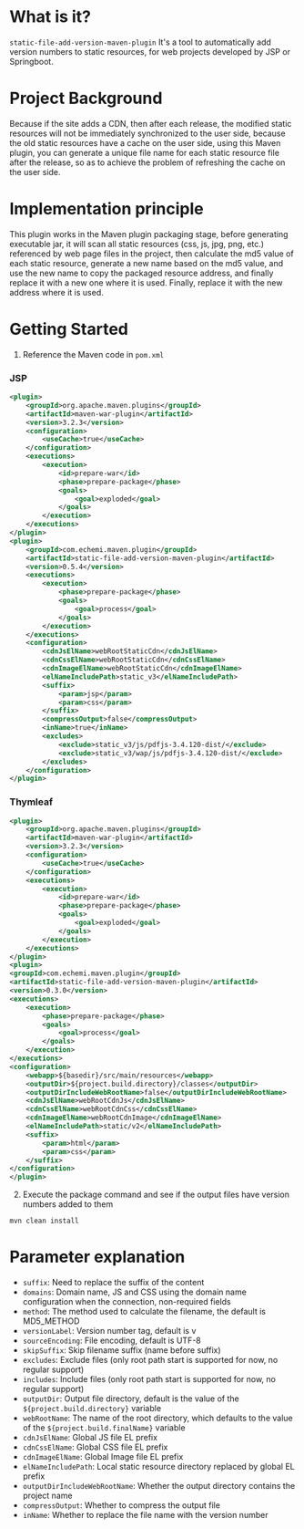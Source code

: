 # What is it?

`static-file-add-version-maven-plugin`
It's a tool to automatically add version numbers to static resources, for web projects developed by JSP or Springboot.

# Project Background

Because if the site adds a CDN, then after each release, the modified static resources will not be immediately synchronized to the user side, because the old static resources have a cache on the user side, using this Maven plugin, you can generate a unique file name for each static resource file after the release, so as to achieve the problem of refreshing the cache on the user side.

# Implementation principle

This plugin works in the Maven plugin packaging stage, before generating executable jar, it will scan all static resources (css, js, jpg, png, etc.) referenced by web page files in the project, then calculate the md5 value of each static resource, generate a new name based on the md5 value, and use the new name to copy the packaged resource address, and finally replace it with a new one where it is used. Finally, replace it with the new address where it is used.

# Getting Started

1. Reference the Maven code in `pom.xml`

### JSP

```xml
<plugin>
    <groupId>org.apache.maven.plugins</groupId>
    <artifactId>maven-war-plugin</artifactId>
    <version>3.2.3</version>
    <configuration>
        <useCache>true</useCache>
    </configuration>
    <executions>
        <execution>
            <id>prepare-war</id>
            <phase>prepare-package</phase>
            <goals>
                <goal>exploded</goal>
            </goals>
        </execution>
    </executions>
</plugin>
<plugin>
    <groupId>com.echemi.maven.plugin</groupId>
    <artifactId>static-file-add-version-maven-plugin</artifactId>
    <version>0.5.4</version>
    <executions>
        <execution>
            <phase>prepare-package</phase>
            <goals>
                <goal>process</goal>
            </goals>
        </execution>
    </executions>
    <configuration>
        <cdnJsElName>webRootStaticCdn</cdnJsElName>
        <cdnCssElName>webRootStaticCdn</cdnCssElName>
        <cdnImageElName>webRootStaticCdn</cdnImageElName>
        <elNameIncludePath>static_v3</elNameIncludePath>
        <suffix>
            <param>jsp</param>
            <param>css</param>
        </suffix>
        <compressOutput>false</compressOutput>
        <inName>true</inName>
        <excludes>
            <exclude>static_v3/js/pdfjs-3.4.120-dist/</exclude>
            <exclude>static_v3/wap/js/pdfjs-3.4.120-dist/</exclude>
        </excludes>
    </configuration>
</plugin>
```

### Thymleaf

```xml
<plugin>
	<groupId>org.apache.maven.plugins</groupId>
	<artifactId>maven-war-plugin</artifactId>
	<version>3.2.3</version>
	<configuration>
		<useCache>true</useCache>
	</configuration>
	<executions>
		<execution>
			<id>prepare-war</id>
			<phase>prepare-package</phase>
			<goals>
				<goal>exploded</goal>
			</goals>
		</execution>
	</executions>
</plugin>
<plugin>
<groupId>com.echemi.maven.plugin</groupId>
<artifactId>static-file-add-version-maven-plugin</artifactId>
<version>0.3.0</version>
<executions>
	<execution>
		<phase>prepare-package</phase>
		<goals>
			<goal>process</goal>
		</goals>
	</execution>
</executions>
<configuration>
	<webapp>${basedir}/src/main/resources</webapp>
	<outputDir>${project.build.directory}/classes</outputDir>
	<outputDirIncludeWebRootName>false</outputDirIncludeWebRootName>
	<cdnJsElName>webRootCdnJs</cdnJsElName>
	<cdnCssElName>webRootCdnCss</cdnCssElName>
	<cdnImageElName>webRootCdnImage</cdnImageElName>
	<elNameIncludePath>static/v2</elNameIncludePath>
	<suffix>
		<param>html</param>
		<param>css</param>
	</suffix>
</configuration>
</plugin>
```

2. Execute the package command and see if the output files have version numbers added to them

```shell
mvn clean install
```

# Parameter explanation

* `suffix`: Need to replace the suffix of the content
* `domains`: Domain name, JS and CSS using the domain name configuration when the connection, non-required fields
* `method`: The method used to calculate the filename, the default is MD5_METHOD
* `versionLabel`: Version number tag, default is v
* `sourceEncoding`: File encoding, default is UTF-8
* `skipSuffix`: Skip filename suffix (name before suffix)
* `excludes`: Exclude files (only root path start is supported for now, no regular support)
* `includes`: Include files (only root path start is supported for now, no regular support)
* `outputDir`: Output file directory, default is the value of the `${project.build.directory}` variable
* `webRootName`: The name of the root directory, which defaults to the value of the `${project.build.finalName}` variable
* `cdnJsElName`: Global JS file EL prefix
* `cdnCssElName`: Global CSS file EL prefix
* `cdnImageElName`: Global Image file EL prefix
* `elNameIncludePath`: Local static resource directory replaced by global EL prefix
* `outputDirIncludeWebRootName`: Whether the output directory contains the project name
* `compressOutput`: Whether to compress the output file
* `inName`: Whether to replace the file name with the version number